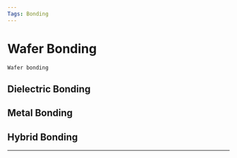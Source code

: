 ```yaml
---
Tags: Bonding
---
```


# Wafer Bonding

`Wafer bonding` 
## Dielectric Bonding


## Metal Bonding


## Hybrid Bonding


---

